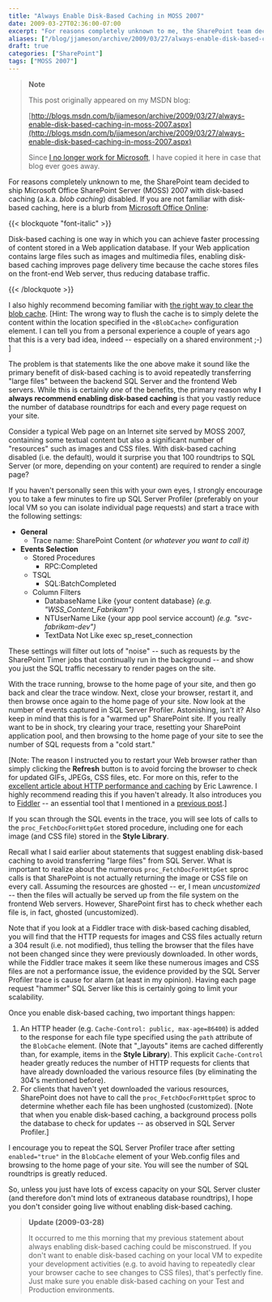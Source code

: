 ```yaml
---
title: "Always Enable Disk-Based Caching in MOSS 2007"
date: 2009-03-27T02:36:00-07:00
excerpt: "For reasons completely unknown to me, the SharePoint team decided to ship Microsoft Office SharePoint Server (MOSS) 2007 with disk-based caching (a.k.a. blob caching ) disabled. If you are not familiar with disk-based caching, here is a blurb from Microsoft..."
aliases: ["/blog/jjameson/archive/2009/03/27/always-enable-disk-based-caching-in-moss-2007.aspx"]
draft: true
categories: ["SharePoint"]
tags: ["MOSS 2007"]
---
```


> **Note**
>
> This post originally appeared on my MSDN blog:
>
> [http://blogs.msdn.com/b/jjameson/archive/2009/03/27/always-enable-disk-based-caching-in-moss-2007.aspx](http://blogs.msdn.com/b/jjameson/archive/2009/03/27/always-enable-disk-based-caching-in-moss-2007.aspx)
>
> Since [I no longer work for Microsoft](/blog/jjameson/2011/09/02/last-day-with-microsoft), I have copied it here in case that blog ever goes away.

For reasons completely unknown to me, the SharePoint team decided to ship Microsoft Office SharePoint Server (MOSS) 2007 with disk-based caching (a.k.a. *blob caching*) disabled. If you are not familiar with disk-based caching, here is a blurb from [Microsoft Office Online](http://office.microsoft.com/en-us/sharepointserver/HA101762841033.aspx):

{{< blockquote "font-italic" >}}

Disk-based caching is one way in which you can achieve faster processing of content stored in a Web application database. If your Web application contains large files such as images and multimedia files, enabling disk-based caching improves page delivery time because the cache stores files on the front-end Web server, thus reducing database traffic.

{{< /blockquote >}}

I also highly recommend becoming familiar with [the right way to clear the blob cache](http://msdn.microsoft.com/en-us/library/aa604896.aspx). [Hint: The wrong way to flush the cache is to simply delete the content within the location specified in the `<BlobCache>` configuration element. I can tell you from a personal experience a couple of years ago that this is a very bad idea, indeed -- especially on a shared environment ;-) ]

The problem is that statements like the one above make it sound like the primary benefit of disk-based caching is to avoid repeatedly transferring "large files" between the backend SQL Server and the frontend Web servers. While this is certainly *one* of the benefits, the primary reason why **I always recommend enabling disk-based caching** is that you vastly reduce the number of database roundtrips for each and every page request on your site.

Consider a typical Web page on an Internet site served by MOSS 2007, containing some textual content but also a significant number of "resources" such as images and CSS files. With disk-based caching disabled (i.e. the default), would it surprise you that 100 roundtrips to SQL Server (or more, depending on your content) are required to render a single page?

If you haven't personally seen this with your own eyes, I strongly encourage you to take a few minutes to fire up SQL Server Profiler (preferably on your local VM so you can isolate individual page requests) and start a trace with the following settings:

- **General**
  - Trace name: SharePoint Content *(or whatever you want to call it)*
- **Events Selection**
  - Stored Procedures
    - RPC:Completed
  - TSQL
    - SQL:BatchCompleted
  - Column Filters
    - DatabaseName Like {your content database} *(e.g. "WSS\_Content\_Fabrikam")*
    - NTUserName Like {your app pool service account) *(e.g. "svc-fabrikam-dev")*
    - TextData Not Like exec sp\_reset\_connection

These settings will filter out lots of "noise" -- such as requests by the SharePoint Timer jobs that continually run in the background -- and show you just the SQL traffic necessary to render pages on the site.

With the trace running, browse to the home page of your site, and then go back and clear the trace window. Next, close your browser, restart it, and then browse once again to the home page of your site. Now look at the number of events captured in SQL Server Profiler. Astonishing, isn't it? Also keep in mind that this is for a "warmed up" SharePoint site. If you really want to be in shock, try clearing your trace, resetting your SharePoint application pool, and then browsing to the home page of your site to see the number of SQL requests from a "cold start."

[Note: The reason I instructed you to restart your Web browser rather than simply clicking the **Refresh** button is to avoid forcing the browser to check for updated GIFs, JPEGs, CSS files, etc. For more on this, refer to the [excellent article about HTTP performance and caching](http://msdn.microsoft.com/en-us/library/bb250442%28VS.85%29.aspx) by Eric Lawrence. I highly recommend reading this if you haven't already. It also introduces you to [Fiddler](http://www.fiddlertool.com) -- an essential tool that I mentioned in a [previous post](/blog/jjameson/2008/06/27/fiddler-wpad-slowperformance).]

If you scan through the SQL events in the trace, you will see lots of calls to the `proc_FetchDocForHttpGet` stored procedure, including one for each image (and CSS file) stored in the **Style Library**.

Recall what I said earlier about statements that suggest enabling disk-based caching to avoid transferring "large files" from SQL Server. What is important to realize about the numerous `proc_FetchDocForHttpGet` sproc calls is that SharePoint is not actually returning the image or CSS file on every call. Assuming the resources are ghosted -- er, I mean *uncustomized* -- then the files will actually be served up from the file system on the frontend Web servers. However, SharePoint first has to check whether each file is, in fact, ghosted (uncustomized).

Note that if you look at a Fiddler trace with disk-based caching disabled, you will find that the HTTP requests for images and CSS files actually return a 304 result (i.e. not modified), thus telling the browser that the files have not been changed since they were previously downloaded. In other words, while the Fiddler trace makes it seem like these numerous images and CSS files are not a performance issue, the evidence provided by the SQL Server Profiler trace is cause for alarm (at least in my opinion). Having each page request "hammer" SQL Server like this is certainly going to limit your scalability.

Once you enable disk-based caching, two important things happen:

1. An HTTP header (e.g. `Cache-Control: public, max-age=86400`) is added to the response for each file type specified using the `path` attribute of the `BlobCache` element. (Note that "\_layouts" items are cached differently than, for example, items in the **Style Library**). This explicit `Cache-Control` header greatly reduces the number of HTTP requests for clients that have already downloaded the various resource files (by eliminating the 304's mentioned before).
2. For clients that haven't yet downloaded the various resources, SharePoint does not have to call the `proc_FetchDocForHttpGet` sproc to determine whether each file has been unghosted (customized). [Note that when you enable disk-based caching, a background process polls the database to check for updates -- as observed in SQL Server Profiler.]

I encourage you to repeat the SQL Server Profiler trace after setting `enabled="true"` in the `BlobCache` element of your Web.config files and browsing to the home page of your site. You will see the number of SQL roundtrips is greatly reduced.

So, unless you just have lots of excess capacity on your SQL Server cluster (and therefore don't mind lots of extraneous database roundtrips), I hope you don't consider going live without enabling disk-based caching.

> **Update (2009-03-28)**
>
> It occurred to me this morning that my previous statement about always enabling disk-based caching could be misconstrued. If you don't want to enable disk-based caching on your local VM to expedite your development activities (e.g. to avoid having to repeatedly clear your browser cache to see changes to CSS files), that's perfectly fine. Just make sure you enable disk-based caching on your Test and Production environments.

